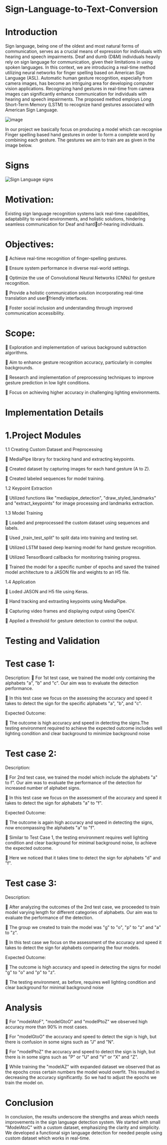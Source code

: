 # Sign-Language-to-Text-Conversion
# Introduction
Sign language, being one of the oldest and most natural forms of communication, serves as a crucial means of expression for individuals with hearing and speech impairments. Deaf and dumb (D&M) individuals heavily rely on sign language for communication, given their limitations in using spoken languages. In this context, we are introducing a real-time method utilizing neural networks for finger spelling based on American Sign Language (ASL). Automatic human gesture recognition, especially from camera images, has become an intriguing area for developing computer vision applications. Recognizing hand gestures in real-time from camera images can significantly enhance communication for individuals with hearing and speech impairments. The proposed method employs Long Short-Term Memory (LSTM) to recognize hand gestures associated with American Sign Language.


![image](https://github.com/amolmore111/Sign-Language-to-Text-Conversion/assets/123639865/8704adac-10e3-4e7a-90d7-6dd9c11cae78)

In our project we basically focus on producing a model which can recognise Finger spelling based hand gestures in order to form a complete word by combining each gesture.
The gestures we aim to train are as given in the image below.

# Signs
![Sign Language signs](https://github.com/amolmore111/Sign-Language-to-Text-Conversion/assets/123639865/4183904f-f0eb-42f1-b5a7-d04a79272c04)

# Motivation:
Existing sign language recognition systems lack real-time capabilities, adaptability to varied environments, and holistic solutions, hindering seamless communication for Deaf and hardof-hearing individuals.

# Objectives:
 Achieve real-time recognition of finger-spelling gestures.

 Ensure system performance in diverse real-world settings.

 Optimize the use of Convolutional Neural Networks (CNNs) for gesture recognition.

 Provide a holistic communication solution incorporating real-time translation and userfriendly interfaces.

 Foster social inclusion and understanding through improved communication accessibility.

# Scope:
 Exploration and implementation of various background subtraction algorithms.

 Aim to enhance gesture recognition accuracy, particularly in complex backgrounds.

 Research and implementation of preprocessing techniques to improve gesture prediction in low light conditions.

 Focus on achieving higher accuracy in challenging lighting environments.

# Implementation Details

# 1.Project Modules
1.1 Creating Custom Dataset and Preprocessing

 MediaPipe library for tracking hand and extracting keypoints.

 Created dataset by capturing images for each hand gesture (A to Z).

 Created labeled sequences for model training.

1.2 Keypoint Extraction

 Utilized functions like "mediapipe_detection", "draw_styled_landmarks" and "extract_keypoints" for image processing and landmarks extraction.

1.3 Model Training

 Loaded and preprocessed the custom dataset using sequences and labels.

 Used „train_test_split‟ to split data into training and testing set.

 Utilized LSTM based deep learning model for hand gesture recognition.

 Utilized TensorBoard callbacks for monitoring training progress.

 Trained the model for a specific number of epochs and saved the trained model architecture to a JASON file and weights to an H5 file.

1.4 Application

 Loded JASON and H5 file using Keras.

 Hand tracking and extraxting keypoints using MediaPipe.

 Capturing video frames and displaying output using OpenCV.

 Applied a threshold for gesture detection to control the output.

# Testing and Validation

# Test case 1:

Description:
 For 1st test case, we trained the model only containing the alphabets "a", "b" and "c". Our aim was to evaluate the detection performance.

 In this test case we focus on the assessing the accuracy and speed it takes to detect the sign for the specific alphabets "a", "b", and "c".

Expected Outcome:

 The outcome is high accuracy and speed in detecting the signs.The testing environment required to achieve the expected outcome includes well lighting condition 
and clear background to minimize background noise

# Test case 2:

Description:

 For 2nd test case, we trained the model which include the alphabets "a" to f". Our aim was to evaluate the performance of the detection for increased 
number of alphabet signs.

 In this test case we focus on the assessment of the accuracy and speed it takes to detect the sign for alphabets "a" to "f".

Expected Outcome:

 The outcome is again high accuracy and speed in detecting the signs, now encompassing the alphabets "a" to "f".

 Similar to Test Case 1, the testing environment requires well lighting condition and clear background for minimal background noise, to achieve the expected outcome.

 Here we noticed that it takes time to detect the sign for alphabets "d" and "f".

# Test case 3:

Description:

 After analyzing the outcomes of the 2nd test case, we proceeded to train model varying length for different categories of alphabets. Our aim was to evaluate the performance of the detection.

 The group we created to train the model was "g" to "o", "p" to "z" and "a" to "z".

 In this test case we focus on the assessment of the accuracy and speed it takes to detect the sign for alphabets comparing the four models.

Expected Outcome:

 The outcome is high accuracy and speed in detecting the signs for model "g" to "o" and "p" to "z".

 The testing environment, as before, requires well lighting condition and clear background for minimal background noise

# Analysis

 For "modelAtoF", "modelGtoO" and "modelPtoZ" we observed high accuracy more than 90% in most cases.

 For "modelGtoO" the accuracy and speed to detect the sign is high, but there is confusion in some signs such as "J" and "N".

 For "modelPtoZ" the accuracy and speed to detect the sign is high, but there is in some signs such as "P" or "U" and "V" or "X" and "Z".
 
 While training the "modelAZ" with expanded dataset we observed that as the epochs cross certain numbers the model would overfit. This resulted in decreasing the 
accuracy significantly. So we had to adjust the epochs we train the model on.

# Conclusion

In conclusion, the results underscore the strengths and areas which needs improvements in the sign language detection system. We started with small "ModelAtoC" with a custom dataset, emphasizing the clarity and simplicity. We developed a functional sign language detection for needed people using custom dataset which works in real-time.
